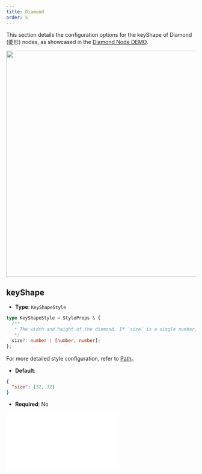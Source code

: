 ```yaml
---
title: Diamond
order: 5
---
```


This section details the configuration options for the keyShape of Diamond (菱形) nodes, as showcased in the [Diamond Node DEMO](/en/examples/item/defaultNodes/#diamond).

<img src="https://mdn.alipayobjects.com/huamei_qa8qxu/afts/img/A*oUSlSZt6rCoAAAAAAAAAAAAADmJ7AQ/original" width=600 />

## keyShape

- **Type**: `KeyShapeStyle`

```typescript
type KeyShapeStyle = StyleProps & {
  /**
   * The width and height of the diamond. If `size` is a single number, the width and height are the same.
   */
  size?: number | [number, number];
};
```

For more detailed style configuration, refer to [Path](../shape/PathStyleProps.en.md)。

- **Default**:

```json
{
  "size": [32, 32]
}
```

- **Required**: No

<embed src="../../../common/NodeShapeStyles.en.md"></embed>
